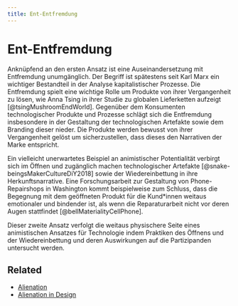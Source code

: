 ```yaml
---
title: Ent-Entfremdung
---
```

# Ent-Entfremdung
Anknüpfend an den ersten Ansatz ist eine Auseinandersetzung mit Entfremdung unumgänglich. Der Begriff ist spätestens seit Karl Marx ein wichtiger Bestandteil in der Analyse kapitalistischer Prozesse. Die Entfremdung spielt eine wichtige Rolle um Produkte von ihrer Vergangenheit zu lösen, wie Anna Tsing in ihrer Studie zu globalen Lieferketten aufzeigt [@tsingMushroomEndWorld]. Gegenüber dem Konsumenten technologischer Produkte und Prozesse schlägt sich die Entfremdung insbesondere in der Gestaltung der technologischen Artefakte sowie dem Branding dieser nieder. Die Produkte werden bewusst von ihrer Vergangenheit gelöst um sicherzustellen, dass dieses den Narrativen der Marke entspricht.

Ein vielleicht unerwartetes Beispiel an animistischer Potentialität verbirgt sich im Öffnen und zugänglich machen technologischer Artefakte [@snake-beingsMakerCultureDiY2018] sowie der Wiedereinbettung in ihre Herkunftsnarrative. Eine Forschungsarbeit zur Gestaltung von Phone-Repairshops in Washington kommt beispielweise zum Schluss, dass die Begegnung mit dem geöffneten Produkt für die Kund*innen weitaus emotionaler und bindender ist, als wenn die Reparaturarbeit nicht vor deren Augen stattfindet [@bellMaterialityCellPhone].

Dieser zweite Ansatz verfolgt die weitaus physischere Seite eines animistischen Ansatzes für Technologie indem Praktiken des Öffnens und der Wiedereinbettung und deren Auswirkungen auf die Partizipanden untersucht werden.

## Related
- [Alienation](topics/Alienation.md)
- [Alienation in Design](notes/Alienation%20in%20Design.md)
